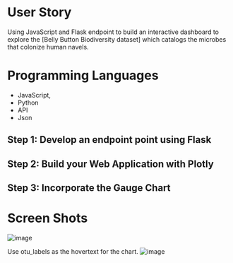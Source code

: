 # User Story

Using JavaScript and Flask endpoint to build an interactive dashboard to explore the [Belly Button Biodiversity dataset] which catalogs the microbes that colonize human navels.


# Programming Languages
* JavaScript,
* Python
* API
* Json

## Step 1: Develop an endpoint point using Flask 

## Step 2: Build your Web Application with Plotly

## Step 3: Incorporate the Gauge Chart 


# Screen Shots

![image](https://user-images.githubusercontent.com/71161293/110718872-d4064880-81d9-11eb-9c0e-b027351c5b14.png)


Use otu_labels as the hovertext for the chart.
![image](https://user-images.githubusercontent.com/71161293/110718545-298e2580-81d9-11eb-8fdb-04e8654948ff.png)
